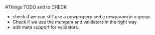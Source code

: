 #Things TODO and to CHECK

- check if we can still use a newpropery and a newparam in a group
- Check if we use the mungers and validaters in the right way
- add meta support for validators.